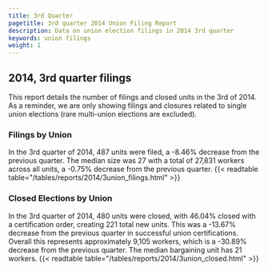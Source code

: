 ```yaml
---
title: 3rd Quarter 
pagetitle: 3rd quarter 2014 Union Filing Report
description: Data on union election filings in 2014 3rd quarter 
keywords: union filings
weight: 1
---
```


## 2014, 3rd quarter filings

This report details the number of filings and closed units in the 3rd of 2014. As a reminder, we are only showing filings and closures related to single union elections (rare multi-union elections are excluded).

### Filings by Union
In the 3rd quarter of 2014, 487 units were filed, a -8.46% decrease from the previous quarter. The median size was 27 with a total of 27,831 workers across all units, a -0.75% decrease from the previous quarter.
{{< readtable table="/tables/reports/2014/3union_filings.html" >}}

### Closed Elections by Union
In the 3rd quarter of 2014, 480 units were closed, with 46.04% closed with a certification order, creating 221 total new units. This was a -13.67% decrease from the previous quarter in successful union certifications. Overall this represents approximately 9,105 workers, which is a -30.89% decrease from the previous quarter. The median bargaining unit has 21 workers.
{{< readtable table="/tables/reports/2014/3union_closed.html" >}}
